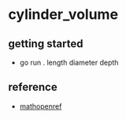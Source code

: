 # cylinder_volume

## getting started
- go run . length diameter depth

## reference
- [mathopenref](https://www.mathopenref.com/cylindervolpartial.html)

